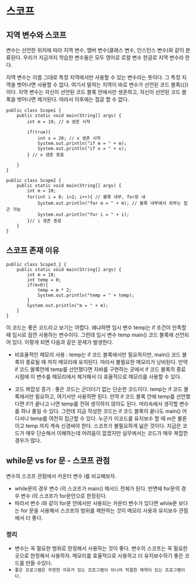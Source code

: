 # 스코프
## 지역 변수와 스코프
변수는 선언한 위치에 따라 지역 변수, 멤버 변수(클래스 변수, 인스턴스 변수)와 같이 분류된다.
우리가 지금까지 학습한 변수들은 모두 영어로 로컬 변수 한글로 지역 변수라 한다.

지역 변수는 이름 그대로 특정 지역에서만 사용할 수 있는 변수라는 뜻이다. 그 특정 지역을 벗어나면 사용할 수 없다. 여기서 말하는 지역이 바로 변수가 선언된 코드 블록({})이다. 지역 변수는 자신이 선언된 코드 블록 안에서만 생존하고, 자신이 선언된 코드 블록을 벗어나면 제거된다. 따라서 이후에는 접글 할 수 없다.
```
public class Scope1 {
    public static void main(String[] args) {
        int m = 10; // m 생존 시작

        if(true){
            int x = 20; // x 생존 시작
            System.out.println("if m = " + m);
            System.out.println("if x = " + x);
        } // x 생존 종료

    }
}
```

```
public class Scope2 {
    public static void main(String[] args) {
        int m = 10; 
        for(int i = 0; i<2; i++){ // 블록 내부, for문 내
            System.out.println("for m = " + m); // 블록 내부에서 외부는 접근 가능
            System.out.println("for i = " + i);
        }// i 생존 종료
    }
}
```

## 스코프 존재 이유
```
public class Scope3_1 {
    public static void main(String[] args) {
        int m = 10;
        int temp = 0;
        if(m>0){
            temp = m * 2;
            System.out.println("temp = " + temp);
        }
        System.out.println("m = " + m);
    }
}
```
이 코드는 좋은 코드라고 보기는 어렵다. 왜냐하면 임시 변수 temp는 if 조건이 만족할 때 임시로 잠깐 사용하는 변수이다. 그런데 임시 변수 temp main() 코드 블록에 선언되어 있다. 이렇게 되면 다음과 같은 문제가 발생한다.

* 비효율적인 메모리 사용 : temp는 if 코드 블록에서만 필요하지만, main() 코드 블록이 종료될 때 까지 메모리에 유지된다. 따라서 불필요한 메모리가 낭비된다. 만약 if 코드 블록안에 temp를 선언했다면 자바를 구현하는 곳에서 if 코드 블록의 종료 시점에 이 변수를 메모리에서 제거해서 더 효율적으로 메모리를 사용할 수 있다.

* 코드 복잡성 증가 : 좋은 코드는 군더더기 없는 단순한 코드이다. temp는 if 코드 블록에서만 필요하고, 여기서만 사용하면 된다. 만약 if 코드 블록 안에 temp를 선언했다면 if가 끝나고 나면 temp를 전혀 생각하지 않아도 된다. 머리속에서 생각할 변수를 하나 줄일 수 있다. 그런데 지금 작성한 코드는 if 코드 블록이 끝나도 main() 어디서나 temp를 여전히 접근할 수 있다. 누군가 이코드를 유지보수 할 때 m은 물론이고 temp 까지 계속 신경써야 한다. 스코프가 불필요하게 넓은 것이다. 지금은 코드가 매우 단순해서 이해하는데 어려움이 없겠지만 실무에서는 코드가 매우 복잡한 경우가 많다.

## while문 vs for 문 - 스코프 관점

변수의 스코프 관점에서 카운터 변수 i를 비교해보자.
* while문의 경우 변수 i의 스코프가 main() 메서드 전체가 된다. 반면에 for문의 경우 변수 i의 스코프가 for문안으로 한정된다.
* 따라서 변수 i와 같이 for문 안에서만 사용되는 카운터 변수가 있다면 while문 보다는 for 문을 사용해서 스코프의 범위를 제한하는 것이 메모리 사용과 유지보수 관점에서 더 좋다.

### 정리
* 변수는 꼭 필요한 범위로 한정해서 사용하는 것이 좋다. 변수의 스코프는 꼭 필요한 곳으로 한정해서 사용하자. 메모리를 효율적으로 사용하고 더 유지보수하기 좋은 코드를 만들 수있다.
* ``좋은 프로그램은 무한한 자유가 있는 프로그램이 아니라 적절한 제약이 있는 프로그램이다.``